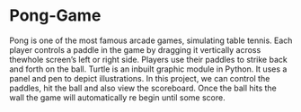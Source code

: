 # Pong-Game
Pong is one of the most famous arcade games, simulating table tennis. Each player controls a paddle in the game by dragging it vertically across thewhole screen’s left or right side. Players use their paddles to strike back and forth on the ball. Turtle is an inbuilt graphic module in Python. It uses a panel and pen to depict illustrations. In this project, we can control the paddles, hit the ball and also view the scoreboard. Once the ball hits 
the wall the game will automatically re begin until some score.
